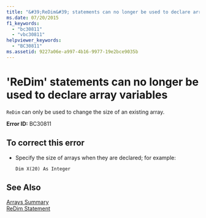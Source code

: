 ```yaml
---
title: "&#39;ReDim&#39; statements can no longer be used to declare array variables"
ms.date: 07/20/2015
f1_keywords: 
  - "bc30811"
  - "vbc30811"
helpviewer_keywords: 
  - "BC30811"
ms.assetid: 9227a06e-a997-4b16-9977-19e2bce9035b
---
```

# &#39;ReDim&#39; statements can no longer be used to declare array variables
`ReDim` can only be used to change the size of an existing array.  
  
 **Error ID:** BC30811  
  
## To correct this error  
  
- Specify the size of arrays when they are declared; for example:  
  
  ```  
  Dim X(20) As Integer  
  ```  
  
## See Also  
 [Arrays Summary](../../visual-basic/language-reference/keywords/arrays-summary.md)  
 [ReDim Statement](../../visual-basic/language-reference/statements/redim-statement.md)  
 
